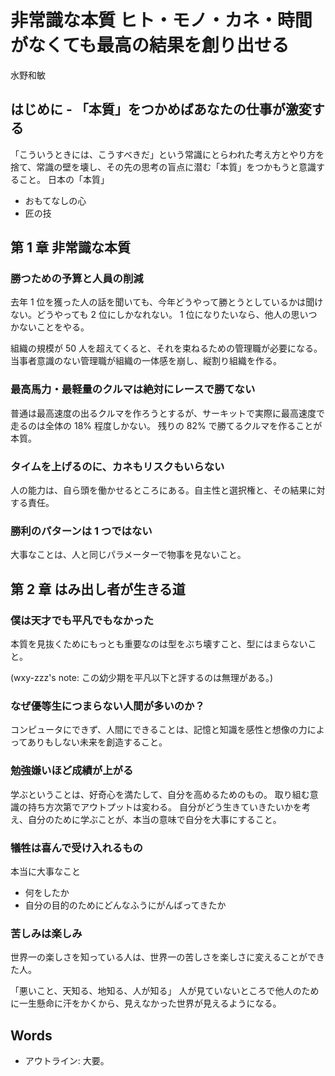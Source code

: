 # 非常識な本質 ヒト・モノ・カネ・時間がなくても最高の結果を創り出せる
水野和敏

## はじめに - 「本質」をつかめばあなたの仕事が激変する
「こういうときには、こうすべきだ」という常識にとらわれた考え方とやり方を捨て、常識の壁を壊し、その先の思考の盲点に潜む「本質」をつかもうと意識すること。
日本の「本質」
- おもてなしの心
- 匠の技

## 第 1 章 非常識な本質
### 勝つための予算と人員の削減
去年 1 位を獲った人の話を聞いても、今年どうやって勝とうとしているかは聞けない。どうやっても 2 位にしかなれない。
1 位になりたいなら、他人の思いつかないことをやる。

組織の規模が 50 人を超えてくると、それを束ねるための管理職が必要になる。
当事者意識のない管理職が組織の一体感を崩し、縦割り組織を作る。

### 最高馬力・最軽量のクルマは絶対にレースで勝てない
普通は最高速度の出るクルマを作ろうとするが、サーキットで実際に最高速度で走るのは全体の 18% 程度しかない。
残りの 82% で勝てるクルマを作ることが本質。

### タイムを上げるのに、カネもリスクもいらない
人の能力は、自ら頭を働かせるところにある。自主性と選択権と、その結果に対する責任。

### 勝利のパターンは 1 つではない
大事なことは、人と同じパラメーターで物事を見ないこと。

## 第 2 章 はみ出し者が生きる道
### 僕は天才でも平凡でもなかった
本質を見抜くためにもっとも重要なのは型をぶち壊すこと、型にはまらないこと。

(wxy-zzz's note: この幼少期を平凡以下と評するのは無理がある。)

### なぜ優等生につまらない人間が多いのか？
コンピュータにできず、人間にできることは、記憶と知識を感性と想像の力によってありもしない未来を創造すること。

### 勉強嫌いほど成績が上がる
学ぶということは、好奇心を満たして、自分を高めるためのもの。
取り組む意識の持ち方次第でアウトプットは変わる。
自分がどう生きていきたいかを考え、自分のために学ぶことが、本当の意味で自分を大事にすること。

### 犠牲は喜んで受け入れるもの
本当に大事なこと
- 何をしたか
- 自分の目的のためにどんなふうにがんばってきたか

### 苦しみは楽しみ
世界一の楽しさを知っている人は、世界一の苦しさを楽しさに変えることができた人。

「悪いこと、天知る、地知る、人が知る」
人が見ていないところで他人のために一生懸命に汗をかくから、見えなかった世界が見えるようになる。

## Words
- アウトライン: 大要。
